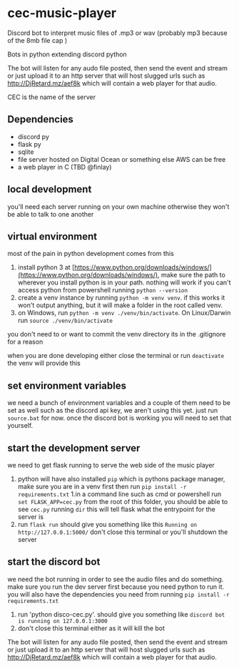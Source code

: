 # cec-music-player

Discord bot to interpret music files of .mp3 or wav (probably mp3 because of the 8mb file cap )

Bots in python extending discord python

The bot will listen for any audo file posted, then send the event and stream or just upload it to an http server that will host slugged urls such as http://DjRetard.mz/aef8k which will contain a web player  for that audio. 

CEC is the name of the server

## Dependencies
- discord py
- flask py
- sqlite
- file server hosted on Digital Ocean or something else AWS can be free 
- a web player in C (TBD @finlay)

## local development
you'll need each server running on your own machine otherwise they won't be able to talk to one another

## virtual environment
most of the pain in python development comes from this

1. install python 3 at [https://www.python.org/downloads/windows/](https://www.python.org/downloads/windows/), make sure the path to wherever you install python is in your path. nothing will work if you can't access
   python from powershell running `python --version`
1. create a venv instance by running `python -m venv venv`. if this works it won't output anything, but it will make a folder in the root called venv. 
1. on Windows, run `python -m venv ./venv/bin/activate`. On Linux/Darwin run `source ./venv/bin/activate`

you don't need to or want to commit the venv directory its in the .gitignore for a reason

when you are done developing either close the terminal or run `deactivate` the venv will provide this

## set environment variables
we need a bunch of environment variables and a couple of them need to be set as well such as the discord api key, we aren't using this yet. 
just run `source.bat` for now. once the discord bot is working you will need to set that yourself.

## start the development server

we need to get flask running to serve the web side of the music player

1. python will have also installed `pip` which is pythons package manager, make sure you are in a venv first then run `pip install -r requirements.txt`
1.in a command line such as cmd or powershell run `set FLASK_APP=cec.py` from the root of this folder, you should be able to see `cec.py` running `dir` this will tell flask what the entrypoint for the server is
1. run `flask run` should give you something like this `Running on http://127.0.0.1:5000/` don't close this terminal or you'll shutdown the server

## start the discord bot

we need the bot running in order to see the audio files and do something. make sure you run the dev server first because you need python to run it. 
you will also have the dependencies you need from running `pip install -r requirements.txt`

1. run 'python disco-cec.py'. should give you something like `discord bot is running on 127.0.0.1:3000`
1. don't close this terminal either as it will kill the bot

The bot will listen for any audo file posted, then send the event and stream or just upload it to an http server that will host slugged urls such as http://DjRetard.mz/aef8k which will contain a web player  for that audio. 
